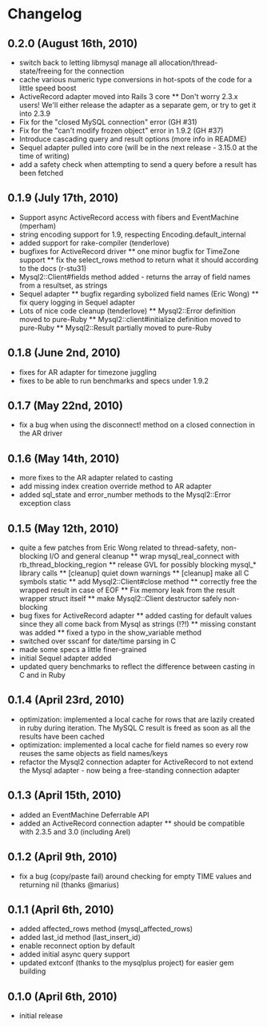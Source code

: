# Changelog

## 0.2.0 (August 16th, 2010)
* switch back to letting libmysql manage all allocation/thread-state/freeing for the connection
* cache various numeric type conversions in hot-spots of the code for a little speed boost
* ActiveRecord adapter moved into Rails 3 core
** Don't worry 2.3.x users! We'll either release the adapter as a separate gem, or try to get it into 2.3.9
* Fix for the "closed MySQL connection" error (GH #31)
* Fix for the "can't modify frozen object" error in 1.9.2 (GH #37)
* Introduce cascading query and result options (more info in README)
* Sequel adapter pulled into core (will be in the next release - 3.15.0 at the time of writing)
* add a safety check when attempting to send a query before a result has been fetched

## 0.1.9 (July 17th, 2010)
* Support async ActiveRecord access with fibers and EventMachine (mperham)
* string encoding support for 1.9, respecting Encoding.default_internal
* added support for rake-compiler (tenderlove)
* bugfixes for ActiveRecord driver
** one minor bugfix for TimeZone support
** fix the select_rows method to return what it should according to the docs (r-stu31)
* Mysql2::Client#fields method added - returns the array of field names from a resultset, as strings
* Sequel adapter
** bugfix regarding sybolized field names (Eric Wong)
** fix query logging in Sequel adapter
* Lots of nice code cleanup (tenderlove)
** Mysql2::Error definition moved to pure-Ruby
** Mysql2::client#initialize definition moved to pure-Ruby
** Mysql2::Result partially moved to pure-Ruby

## 0.1.8 (June 2nd, 2010)
* fixes for AR adapter for timezone juggling
* fixes to be able to run benchmarks and specs under 1.9.2

## 0.1.7 (May 22nd, 2010)
* fix a bug when using the disconnect! method on a closed connection in the AR driver

## 0.1.6 (May 14th, 2010)
* more fixes to the AR adapter related to casting
* add missing index creation override method to AR adapter
* added sql_state and error_number methods to the Mysql2::Error exception class

## 0.1.5 (May 12th, 2010)
* quite a few patches from Eric Wong related to thread-safety, non-blocking I/O and general cleanup
** wrap mysql_real_connect with rb_thread_blocking_region
** release GVL for possibly blocking mysql_* library calls
** [cleanup] quiet down warnings
** [cleanup] make all C symbols static
** add Mysql2::Client#close method
** correctly free the wrapped result in case of EOF
** Fix memory leak from the result wrapper struct itself
** make Mysql2::Client destructor safely non-blocking
* bug fixes for ActiveRecord adapter
** added casting for default values since they all come back from Mysql as strings (!?!)
** missing constant was added
** fixed a typo in the show_variable method
* switched over sscanf for date/time parsing in C
* made some specs a little finer-grained
* initial Sequel adapter added
* updated query benchmarks to reflect the difference between casting in C and in Ruby

## 0.1.4 (April 23rd, 2010)
* optimization: implemented a local cache for rows that are lazily created in ruby during iteration. The MySQL C result is freed as soon as all the results have been cached
* optimization: implemented a local cache for field names so every row reuses the same objects as field names/keys
* refactor the Mysql2 connection adapter for ActiveRecord to not extend the Mysql adapter - now being a free-standing connection adapter

## 0.1.3 (April 15th, 2010)
* added an EventMachine Deferrable API
* added an ActiveRecord connection adapter
** should be compatible with 2.3.5 and 3.0 (including Arel)

## 0.1.2 (April 9th, 2010)
* fix a bug (copy/paste fail) around checking for empty TIME values and returning nil (thanks @marius)

## 0.1.1 (April 6th, 2010)
* added affected_rows method (mysql_affected_rows)
* added last_id method (last_insert_id)
* enable reconnect option by default
* added initial async query support
* updated extconf (thanks to the mysqlplus project) for easier gem building

## 0.1.0 (April 6th, 2010)
* initial release